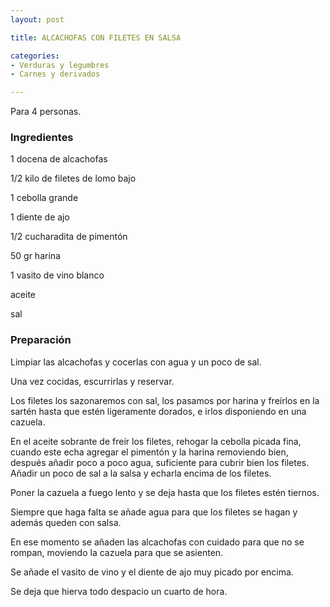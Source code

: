```yaml
---
layout: post

title: ALCACHOFAS CON FILETES EN SALSA

categories:
- Verduras y legumbres
- Carnes y derivados

---
```

Para 4 personas.

<h3>Ingredientes</h3>

1 docena de alcachofas

1/2 kilo de filetes de lomo bajo

1 cebolla grande

1 diente de ajo

1/2 cucharadita de pimentón

50 gr harina

1 vasito de vino blanco

aceite

sal

<h3>Preparación</h3>

Limpiar las alcachofas y cocerlas con agua y un poco de sal.

Una vez cocidas, escurrirlas y reservar.

Los filetes los sazonaremos con sal, los pasamos por harina y freírlos en la sartén hasta que estén ligeramente dorados, e irlos disponiendo en una cazuela.

En el aceite sobrante de freír los filetes, rehogar la cebolla picada fina, cuando este echa agregar el pimentón y la harina removiendo bien, después añadir poco a poco agua, suficiente para cubrir bien los filetes. Añadir un poco de sal a la salsa y echarla encima de los filetes.

Poner la cazuela a fuego lento y se deja hasta que los filetes estén tiernos.

Siempre que haga falta se añade agua para que los filetes se hagan y además queden con salsa.

En ese momento se añaden las alcachofas con cuidado para que no se rompan, moviendo la cazuela para que se asienten.

Se añade el vasito de vino y el diente de ajo muy picado por encima.

Se deja que hierva todo despacio un cuarto de hora.